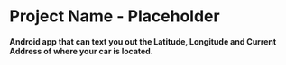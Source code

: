 # Project Name - Placeholder
#### Android app that can text you out the Latitude, Longitude and Current Address of where your car is located. 
###
